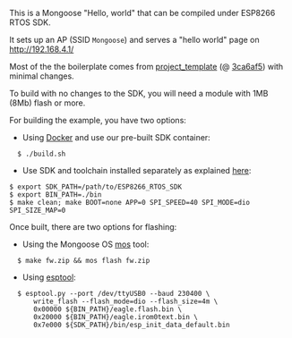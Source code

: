 This is a Mongoose "Hello, world" that can be compiled under ESP8266 RTOS SDK.

It sets up an AP (SSID `Mongoose`) and serves a "hello world" page on http://192.168.4.1/

Most of the the boilerplate comes from [project_template](https://github.com/espressif/ESP8266_RTOS_SDK/tree/master/examples/project_template) (@ [3ca6af5](https://github.com/espressif/ESP8266_RTOS_SDK/tree/3ca6af5da68678d809b34c7cd98bee71e0235039/examples/project_template)) with minimal changes.

To build with no changes to the SDK, you will need a module with 1MB (8Mb) flash or more.

For building the example, you have two options:

 * Using [Docker](https://www.docker.com/products/docker) and use our pre-built SDK container:
```
  $ ./build.sh
```
 * Use SDK and toolchain installed separately as explained [here](https://github.com/espressif/ESP8266_RTOS_SDK#esp8266_rtos_sdk):
```
$ export SDK_PATH=/path/to/ESP8266_RTOS_SDK
$ export BIN_PATH=./bin
$ make clean; make BOOT=none APP=0 SPI_SPEED=40 SPI_MODE=dio SPI_SIZE_MAP=0
```

Once built, there are two options for flashing:

 * Using the Mongoose OS [mos](https://mongoose-os.com/software.html) tool:
```
  $ make fw.zip && mos flash fw.zip
```
 * Using [esptool](https://github.com/themadinventor/esptool):
```
  $ esptool.py --port /dev/ttyUSB0 --baud 230400 \
      write_flash --flash_mode=dio --flash_size=4m \
      0x00000 ${BIN_PATH}/eagle.flash.bin \
      0x20000 ${BIN_PATH}/eagle.irom0text.bin \
      0x7e000 ${SDK_PATH}/bin/esp_init_data_default.bin
```
